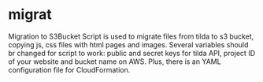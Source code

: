 # migrat
Migration to S3Bucket
Script is used to migrate files from tilda to s3 bucket, copying js, css files with html pages and images.
Several variables should br changed for script to work: public and secret keys for tilda API, project ID of your website and bucket name on AWS.
Plus, there is an YAML configuration file for CloudFormation.
